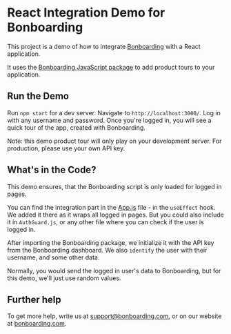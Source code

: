 # React Integration Demo for Bonboarding

This project is a demo of how to integrate [Bonboarding](https://bonboarding.com) with a React application.

It uses the [Bonboarding JavaScript package](https://www.npmjs.com/package/bonboarding) to add product tours to your application.

## Run the Demo

Run `npm start` for a dev server. Navigate to `http://localhost:3000/`. 
Log in with any username and password.
Once you're logged in, you will see a quick tour of the app, created with Bonboarding.

Note: this demo product tour will only play on your development server. For production, please use your own API key.

## What's in the Code?

This demo ensures, that the Bonboarding script is only loaded for logged in pages.

You can find the integration part in the [App.js](/src/App.js) file - in the `useEffect` hook.  
We added it there as it wraps all logged in pages. But you could also include it in `AuthGuard.js`, or any other file where you can check if the user is logged in.

After importing the Bonboarding package, we initialize it with the API key from the Bonboarding dashboard.
We also `identify` the user with their username, and some other data.

Normally, you would send the logged in user's data to Bonboarding, but for this demo, we'll just use random values.

## Further help

To get more help, write us at [support@bonboarding.com](mailto:support@bonboarding.com), or on our website at [bonboarding.com](https://bonboarding.com).
